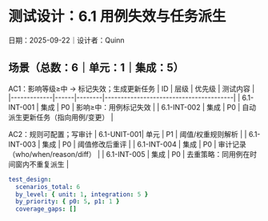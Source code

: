 # 测试设计：6.1 用例失效与任务派生

日期：2025-09-22｜设计者：Quinn

## 场景（总数：6｜单元：1｜集成：5）

AC1：影响等级≥中 → 标记失效；生成更新任务
| ID          | 层级 | 优先级 | 测试内容                               |
|-------------|------|--------|----------------------------------------|
| 6.1-INT-001 | 集成 | P0     | 影响≥中：用例标记失效                  |
| 6.1-INT-002 | 集成 | P0     | 自动派生更新任务（指向用例/变更）      |

AC2：规则可配置；写审计
| 6.1-UNIT-001| 单元 | P1     | 阈值/权重规则解析                       |
| 6.1-INT-003 | 集成 | P0     | 阈值修改后重评                         |
| 6.1-INT-004 | 集成 | P0     | 审计记录（who/when/reason/diff）        |
| 6.1-INT-005 | 集成 | P0     | 去重策略：同用例在时间窗内不重复派生   |

```yaml
test_design:
  scenarios_total: 6
  by_level: { unit: 1, integration: 5 }
  by_priority: { p0: 5, p1: 1 }
  coverage_gaps: []
```

